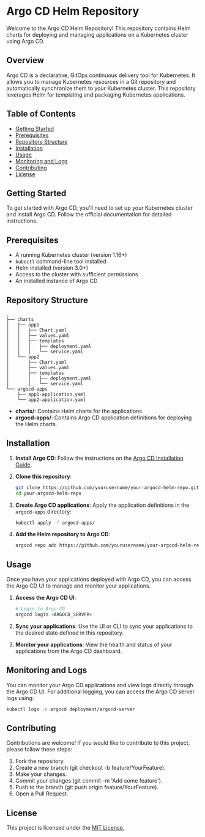 # Argo CD Helm Repository

Welcome to the Argo CD Helm Repository! This repository contains Helm charts for deploying and managing applications on a Kubernetes cluster using Argo CD.

## Overview

Argo CD is a declarative, GitOps continuous delivery tool for Kubernetes. It allows you to manage Kubernetes resources in a Git repository and automatically synchronize them to your Kubernetes cluster. This repository leverages Helm for templating and packaging Kubernetes applications.

## Table of Contents

- [Getting Started](#getting-started)
- [Prerequisites](#prerequisites)
- [Repository Structure](#repository-structure)
- [Installation](#installation)
- [Usage](#usage)
- [Monitoring and Logs](#monitoring-and-logs)
- [Contributing](#contributing)
- [License](#license)

## Getting Started

To get started with Argo CD, you'll need to set up your Kubernetes cluster and install Argo CD. Follow the official documentation for detailed instructions.

## Prerequisites

- A running Kubernetes cluster (version 1.16+)
- `kubectl` command-line tool installed
- Helm installed (version 3.0+)
- Access to the cluster with sufficient permissions
- An installed instance of Argo CD

## Repository Structure

```plaintext
.
├── charts
│   ├── app1
│   │   ├── Chart.yaml
│   │   ├── values.yaml
│   │   ├── templates
│   │   │   ├── deployment.yaml
│   │   │   └── service.yaml
│   └── app2
│       ├── Chart.yaml
│       ├── values.yaml
│       ├── templates
│       │   ├── deployment.yaml
│       │   └── service.yaml
└── argocd-apps
    ├── app1-application.yaml
    └── app2-application.yaml
```

- **charts/**: Contains Helm charts for the applications.
- **argocd-apps/**: Contains Argo CD application definitions for deploying the Helm charts.

## Installation

1. **Install Argo CD**: Follow the instructions on the [Argo CD Installation Guide](https://argo-cd.readthedocs.io/en/stable/getting_started/).
    
2. **Clone this repository**:
    ```bash
    git clone https://github.com/yourusername/your-argocd-helm-repo.git
    cd your-argocd-helm-repo
    ```
    
3. **Create Argo CD applications**: Apply the application definitions in the `argocd-apps` directory:
    ```bash
    kubectl apply -f argocd-apps/
    ```
    
4. **Add the Helm repository to Argo CD**:
    ```bash
    argocd repo add https://github.com/yourusername/your-argocd-helm-repo.git --type git
    ```

## Usage

Once you have your applications deployed with Argo CD, you can access the Argo CD UI to manage and monitor your applications.

1. **Access the Argo CD UI**:
    ```bash
    # Login to Argo CD
    argocd login <ARGOCD_SERVER>
    ```
    
2. **Sync your applications**: Use the UI or CLI to sync your applications to the desired state defined in this repository.
    
3. **Monitor your applications**: View the health and status of your applications from the Argo CD dashboard.

## Monitoring and Logs

You can monitor your Argo CD applications and view logs directly through the Argo CD UI. For additional logging, you can access the Argo CD server logs using:
```bash
kubectl logs -n argocd deployment/argocd-server
```

## Contributing
Contributions are welcome! If you would like to contribute to this project, please follow these steps:

1. Fork the repository.
2. Create a new branch (git checkout -b feature/YourFeature).
3. Make your changes.
4. Commit your changes (git commit -m 'Add some feature').
5. Push to the branch (git push origin feature/YourFeature).
6. Open a Pull Request.

## License
This project is licensed under the [MIT License.](./LICENSE)
